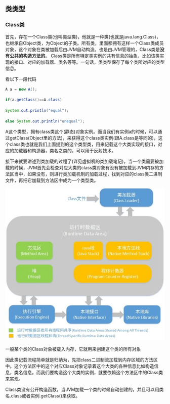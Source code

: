 ## 类类型

### Class类
首先，存在一个Class类(也叫类型类)，他就是一种类(也就是java.lang.Class)，也继承自Object类，为Object的子类。所有类，里面都拥有这样一个Class类成员对象，这个对象在类被加载后由JVM自动构造。也是由JVM管理的，Class类是**没有公共的构造方法的**。 Class类是所有特定类实例的共有信息的抽象，比如该类实现的接口、对应的加载器、类名等等。一句话，类类型保存了每个类所对应的类型信息。

看以下一段代码
``` java
A a = new A();

if(a.getClass()==A.class)

System.out.println("equal");

else System.out.println("unequal");
```

A这个类型，拥有class类这个(静态)对象实例。而当我们有实例a的时候，可以通过getClass(Object里的方法)，来获得这个class类实例(跟A.class是等同的)，这个class类也就是我们上面提到的这个类型类，用来记载这个大类实现的接口，对应的加载器和构造器，类名之类的，可以用于反射技术。


接下来就要讲述到类加载的过程了(详见虚拟机的类加载笔记)，当一个类需要被加载的时候，JVM首先会检查对应大类的class类对象有没有被加载到JVM内存的方法区当中，如果没有，则进行类加载机制的加载过程，找到对应的class类二进制文件，再把它加载到方法区中成为一个类型类。

![](image/classclass.jpg)

一般某个类的Class对象被载入内存，它就用来创建这个类的所有对象

因此类记载流程简单就是归纳为，先把class二进制流加载到内存区域的方法区中。这个方法区中的这个对应Class对象记录着这个大类的各种信息比如构造信息，类名信息。而我们要构造这个大类的实例，就要依赖这个方法区中的Class类来实现。

Class类没有公开构造函数，当JVM加载一个类的时候自动创建的，并且可以用类名.class或者实例.getClass()来获取。